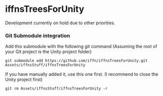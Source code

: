 # iffnsTreesForUnity
Development currently on hold due to other priorities.

### Git Submodule integration
Add this submodule with the following git command (Assuming the root of your Git project is the Unity project folder)
```
git submodule add https://github.com/iffn/iffnsTreesForUnity.git Assets/iffnsStuff/iffnsTreesForUnity
```

If you have manually added it, use this one first. (I recommend to close the Unity project first)
```
git rm Assets/iffnsStuff/iffnsTreesForUnity -r
```
